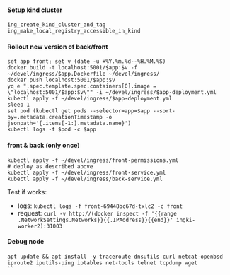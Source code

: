 #### Setup kind cluster

```fish
ing_create_kind_cluster_and_tag
ing_make_local_registry_accessible_in_kind
```

#### Rollout new version of back/front

```fish
set app front; set v (date -u +%Y.%m.%d--%H.%M.%S)
docker build -t localhost:5001/$app:$v -f ~/devel/ingress/$app.Dockerfile ~/devel/ingress/
docker push localhost:5001/$app:$v
yq e ".spec.template.spec.containers[0].image = \"localhost:5001/$app:$v\"" -i ~/devel/ingress/$app-deployment.yml
kubectl apply -f ~/devel/ingress/$app-deployment.yml
sleep 1
set pod (kubectl get pods --selector=app=$app --sort-by=.metadata.creationTimestamp -o jsonpath='{.items[-1:].metadata.name}')
kubectl logs -f $pod -c $app
```


#### front & back (only once)

```fish
kubectl apply -f ~/devel/ingress/front-permissions.yml
# deploy as described above
kubectl apply -f ~/devel/ingress/front-service.yml
kubectl apply -f ~/devel/ingress/back-service.yml
```

Test if works:

* logs: `kubectl logs -f front-69448bc67d-txlc2 -c front`
* request: `curl -v http://(docker inspect -f '{{range .NetworkSettings.Networks}}{{.IPAddress}}{{end}}' ingki-worker2):31003`



#### Debug node

```
apt update && apt install -y traceroute dnsutils curl netcat-openbsd iproute2 iputils-ping iptables net-tools telnet tcpdump wget
``
